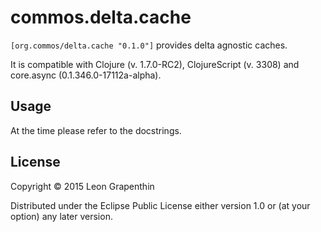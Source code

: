 # commos.delta.cache

`[org.commos/delta.cache "0.1.0"]` provides delta agnostic caches.

It is compatible with Clojure (v. 1.7.0-RC2), ClojureScript (v. 3308) and
core.async (0.1.346.0-17112a-alpha).

## Usage

At the time please refer to the docstrings.

## License

Copyright © 2015 Leon Grapenthin

Distributed under the Eclipse Public License either version 1.0 or (at your option) any later version.
